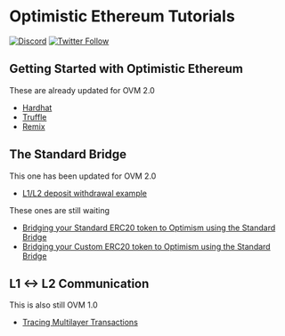 # Optimistic Ethereum Tutorials

[![Discord](https://img.shields.io/discord/667044843901681675.svg?color=768AD4&label=discord&logo=https%3A%2F%2Fdiscordapp.com%2Fassets%2F8c9701b98ad4372b58f13fd9f65f966e.svg)](https://discord.com/channels/667044843901681675)
[![Twitter Follow](https://img.shields.io/twitter/follow/optimismPBC.svg?label=optimismPBC&style=social)](https://twitter.com/optimismPBC)

## Getting Started with Optimistic Ethereum

These are already updated for OVM 2.0

- [Hardhat](hardhat)
- [Truffle](truffle)
- [Remix](remix)

## The Standard Bridge

This one has been updated for OVM 2.0

- [L1/L2 deposit withdrawal example](l1-l2-deposit-withdrawal)


These ones are still waiting

- [Bridging your Standard ERC20 token to Optimism using the Standard Bridge](standard-bridge-standard-token)
- [Bridging your Custom ERC20 token to Optimism using the Standard Bridge](standard-bridge-custom-token)

## L1 <-> L2 Communication

This is also still OVM 1.0

- [Tracing Multilayer Transactions](core-util-watcher)


